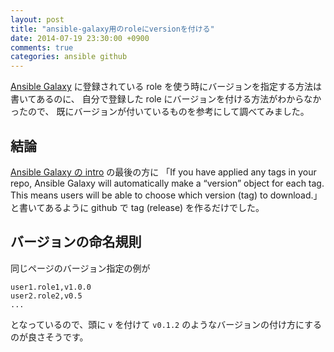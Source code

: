 ```yaml
---
layout: post
title: "ansible-galaxy用のroleにversionを付ける"
date: 2014-07-19 23:30:00 +0900
comments: true
categories: ansible github
---
```

[Ansible Galaxy](https://galaxy.ansible.com/ "Ansible Galaxy")
に登録されている role を使う時にバージョンを指定する方法は書いてあるのに、
自分で登録した role にバージョンを付ける方法がわからなかったので、
既にバージョンが付いているものを参考にして調べてみました。

<!--more-->

## 結論

[Ansible Galaxy の intro](https://galaxy.ansible.com/intro)
の最後の方に
「If you have applied any tags in your repo, Ansible Galaxy will automatically make a “version” object for each tag. This means users will be able to choose which version (tag) to download.」
と書いてあるように github で tag (release) を作るだけでした。

## バージョンの命名規則

同じページのバージョン指定の例が

    user1.role1,v1.0.0
    user2.role2,v0.5
    ...

となっているので、頭に `v` を付けて `v0.1.2` のようなバージョンの付け方にするのが良さそうです。

